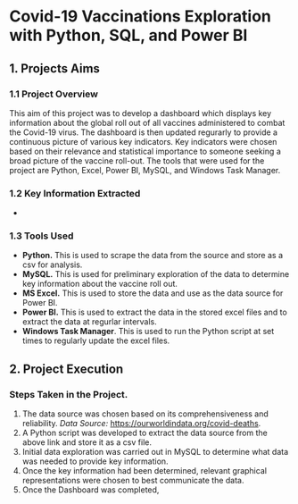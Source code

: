 # Covid-19 Vaccinations Exploration with Python, SQL, and Power BI 

## 1. Projects Aims
### 1.1 Project Overview
This aim of this project was to develop a dashboard which displays key information about the global roll out of all vaccines administered to combat the Covid-19 virus. The dashboard is then updated regurarly to provide a continuous picture of various key indicators. Key indicators were chosen based on their relevance and statistical importance to someone seeking a broad picture of the vaccine roll-out. The tools that were used for the project are Python, Excel, Power BI, MySQL, and Windows Task Manager. 

### 1.2 Key Information Extracted
* 

### 1.3 Tools Used
* **Python.** This is used to scrape the data from the source and store as a csv for analysis. 
* **MySQL.** This is used for preliminary exploration of the data to determine key information about the vaccine roll out. 
* **MS Excel.** This is used to store the data and use as the data source for Power BI. 
* **Power BI.** This is used to extract the data in the stored excel files and to extract the data at regurlar intervals. 
* **Windows Task Manager**. This is used to run the Python script at set times to regularly update the excel files.

## 2. Project Execution
### Steps Taken in the Project. 
1. The data source was chosen based on its comprehensiveness and reliability. *Data Source:* https://ourworldindata.org/covid-deaths.
2. A Python script was developed to extract the data source from the above link and store it as a csv file. 
3. Initial data exploration was carried out in MySQL to determine what data was needed to provide key information. 
4. Once the key information had been determined, relevant graphical representations were chosen to best communicate the data. 
5. Once the Dashboard was completed, 
